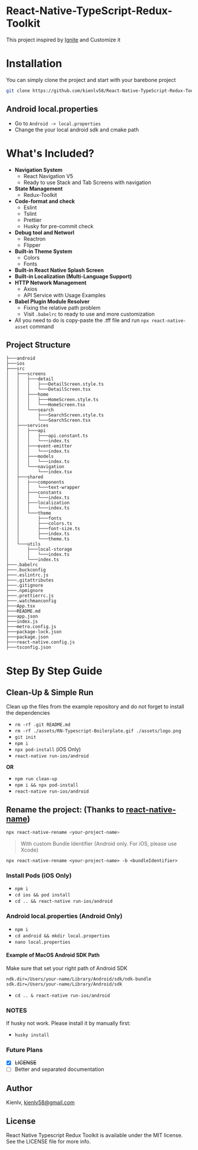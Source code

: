 # React-Native-TypeScript-Redux-Toolkit
This project inspired by <a href="https://github.com/infinitered/ignite">Ignite</a> and Customize it
# Installation

You can simply clone the project and start with your barebone project

```sh
git clone https://github.com/kienlv58/React-Native-TypeScript-Redux-Toolkit.git
```

## Android local.properties

- Go to `Android -> local.properties`
- Change the your local android sdk and cmake path

# What's Included?

- **Navigation System**
  - React Navigation V5
  - Ready to use Stack and Tab Screens with navigation
- **State Management**
  - Redux-Toolkit
- **Code-format and check**
  - Eslint
  - Tslint
  - Prettier
  - Husky for pre-commit check
- **Debug tool and Networl**
  - Reactron
  - Flipper
- **Built-in Theme System**
  - Colors
  - Fonts
- **Built-in React Native Splash Screen**
- **Built-in Localization (Multi-Language Support)**
- **HTTP Network Management**
  - Axios
  - API Service with Usage Examples
- **Babel Plugin Module Resolver**
  - Fixing the relative path problem
  - Visit `.babelrc` to ready to use and more customization
 - All you need to do is copy-paste the .tff file and run `npx react-native-asset` command

## Project Structure

```
├───android
├───ios
├───src
│   ├───screens
│   │   ├───detail
│   │   │   ├───DetailScreen.style.ts
│   │   │   └───DetailScreen.tsx
│   │   ├───home
│   │   │   ├───HomeScreen.style.ts
│   │   │   └───HomeScreen.tsx
│   │   └───search
│   │       ├───SearchScreen.style.ts
│   │       └───SearchScreen.tsx
│   ├───services
│   │   ├───api
│   │   │   ├───api.constant.ts
│   │   │   └───index.ts
│   │   ├───event-emitter
│   │   │   └───index.ts
│   │   ├───models
│   │   │   └───index.ts
│   │   └───navigation
│   │       └───index.tsx
│   ├───shared
│   │   ├───components
│   │   │   └───text-wrapper
│   │   ├───constants
│   │   │   └───index.ts
│   │   ├───localization
│   │   │   └───index.ts
│   │   └───theme
│   │       ├───fonts
│   │       ├───colors.ts
│   │       ├───font-size.ts
│   │       ├───index.ts
│   │       └───theme.ts
│   └───utils
│       ├───local-storage
│       │   └───index.ts
│       └───index.ts
├───.babelrc
├───.buckconfig
├───.eslintrc.js
├───.gitattributes
├───.gitignore
├───.npmignore
├───.prettierrc.js
├───.watchmanconfig
├───App.tsx
├───README.md
├───app.json
├───index.js
├───metro.config.js
├───package-lock.json
├───package.json
├───react-native.config.js
├───tsconfig.json
```


# Step By Step Guide

## Clean-Up & Simple Run

Clean up the files from the example repository and do not forget to install the dependencies

- `rm -rf .git README.md`
- `rm -rf ./assets/RN-Typescript-Boilerplate.gif ./assets/logo.png`
- `git init`
- `npm i`
- `npx pod-install` (iOS Only)
- `react-native run-ios/android`

**OR**

- `npm run clean-up`
- `npm i && npx pod-install`
- `react-native run-ios/android`

## Rename the project: (Thanks to [react-native-name](https://github.com/junedomingo/react-native-rename))

```sh
npx react-native-rename <your-project-name>
```

> With custom Bundle Identifier (Android only. For iOS, please use Xcode)

```sj
npx react-native-rename <your-project-name> -b <bundleIdentifier>
```

### Install Pods (iOS Only)

- `npm i`
- `cd ios && pod install`
- `cd .. && react-native run-ios/android`

### Android local.properties (Android Only)

- `npm i`
- `cd android && mkdir local.properties`
- `nano local.properties`

#### Example of MacOS Android SDK Path

Make sure that set your right path of Android SDK

```
ndk.dir=/Users/your-name/Library/Android/sdk/ndk-bundle
sdk.dir=/Users/your-name/Library/Android/sdk
```

- `cd .. & react-native run-ios/android`

### NOTES

If husky not work. Please install it by manually first:
 - `husky install`

### Future Plans

- [x] ~~LICENSE~~
- [ ] Better and separated documentation

## Author

Kienlv, kienlv58@gmail.com

## License

React Native Typescript Redux Toolkit is available under the MIT license. See the LICENSE file for more info.
